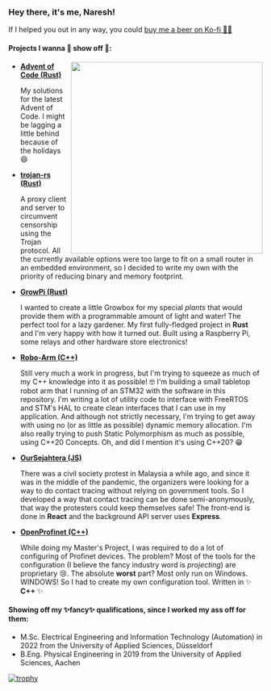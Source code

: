 ### Hey there, it's me, Naresh! 
If I helped you out in any way, you could [buy me a beer on Ko-fi 🍻🍻](https://ko-fi.com/nareshkumarrao) 

#### Projects I wanna 💖 show off 💖:

<img align='right' src="https://github-readme-stats.vercel.app/api?username=naresh97&show_icons=true&theme=react" width="380">

- [**Advent of Code (Rust)**](https://github.com/naresh97/advent-of-code-2024)

  My solutions for the latest Advent of Code. I might be lagging a little behind because of the holidays 😄

- [**trojan-rs (Rust)**](https://github.com/naresh97/trojan-rs)

  A proxy client and server to circumvent censorship using the Trojan protocol. All the currently available options were too large to fit on a small router in an embedded environment, so I decided to write my own with the priority of reducing binary and memory footprint.

- [**GrowPi (Rust)**](https://github.com/naresh97/growpi)

  I wanted to create a little Growbox for my special *plants* that would provide them with a programmable amount of light and water! The perfect tool for a lazy gardener. My first fully-fledged project in **Rust** and I'm very happy with how it turned out. Built using a Raspberry Pi, some relays and other hardware store electronics!

- [**Robo-Arm (C++)**](https://github.com/naresh97/Robo-Arm)

  Still very much a work in progress, but I'm trying to squeeze as much of my C++ knowledge into it as possible! 🤓 I'm building a small tabletop robot arm that I running of an STM32 with the software in this repository. I'm writing a lot of utility code to interface with FreeRTOS and STM's HAL to create clean interfaces that I can use in my application. And although not strictly necessary, I'm trying to get away with using no (or as little as possible) dynamic memory allocation. I'm also really trying to push Static Polymorphism as much as possible, using C++20 Concepts. Oh, and did I mention it's using C++20? 😁
  
- [**OurSejahtera (JS)**](https://github.com/naresh97/our-sejahtera)

  There was a civil society protest in Malaysia a while ago, and since it was in the middle of the pandemic, the organizers were looking for a way to do contact tracing without relying on government tools. So I developed a way that contact tracing can be done semi-anonymously, that way the protesters could keep themselves safe! The front-end is done in **React** and the background API server uses **Express**. 
  
- [**OpenProfinet (C++)**](https://github.com/naresh97/OpenProfinet)

  While doing my Master's Project, I was required to do a lot of configuring of Profinet devices. The problem? Most of the tools for the configuration (I believe the fancy industry word is _projecting_) are proprietary 😢. The absolute **worst** part? Most only run on Windows. WINDOWS! So I had to create my own configuration tool. Written in ✨ **C++** ✨

#### Showing off my ✨**fancy**✨ **qualifications**, since I worked my ass off for them:

- M.Sc. Electrical Engineering and Information Technology (Automation) in 2022 from the University of Applied Sciences, Düsseldorf
- B.Eng. Physical Engineering in 2019 from the University of Applied Sciences, Aachen

[![trophy](https://github-profile-trophy.vercel.app/?username=naresh97&theme=nord&row=1&margin-w=15)](https://github.com/ryo-ma/github-profile-trophy)
